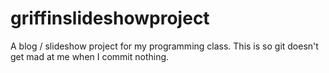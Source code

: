# griffinslideshowproject
A blog / slideshow project for my programming class.
This is so git doesn't get mad at me when I commit nothing.
